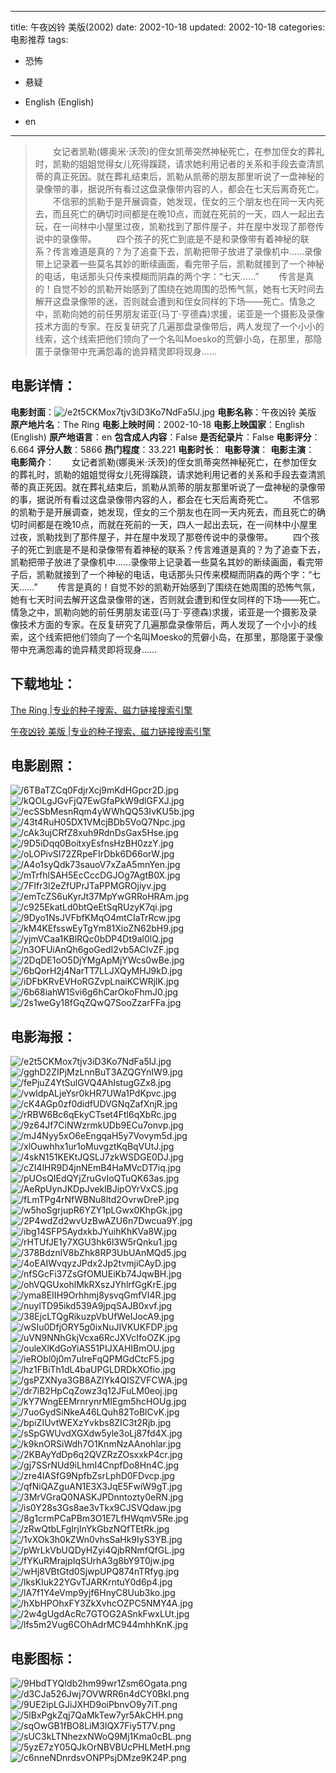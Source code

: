 
---
title: 午夜凶铃 美版(2002)
date: 2002-10-18
updated: 2002-10-18
categories: 电影推荐
tags:
- 恐怖
- 悬疑

- English (English)
- en
---


> 　　女记者凯勒(娜奥米·沃茨)的侄女凯蒂突然神秘死亡，在参加侄女的葬礼时，凯勒的姐姐觉得女儿死得蹊跷，请求她利用记者的关系和手段去查清凯蒂的真正死因。就在葬礼结束后，凯勒从凯蒂的朋友那里听说了一盘神秘的录像带的事，据说所有看过这盘录像带内容的人，都会在七天后离奇死亡。  　　不信邪的凯勒于是开展调查，她发现，侄女的三个朋友也在同一天内死去，而且死亡的确切时间都是在晚10点，而就在死前的一天，四人一起出去玩，在一间林中小屋里过夜，凯勒找到了那件屋子，并在屋中发现了那卷传说中的录像带。  　　四个孩子的死亡到底是不是和录像带有着神秘的联系？传言难道是真的？为了追查下去，凯勒把带子放进了录像机中……录像带上记录着一些莫名其妙的断续画面，看完带子后，凯勒就接到了一个神秘的电话，电话那头只传来模糊而阴森的两个字：“七天……”  　　传言是真的！自觉不妙的凯勒开始感到了围绕在她周围的恐怖气氛，她有七天时间去解开这盘录像带的迷，否则就会遭到和侄女同样的下场——死亡。情急之中，凯勒向她的前任男朋友诺亚(马丁·亨德森)求援，诺亚是一个摄影及录像技术方面的专家。在反复研究了几遍那盘录像带后，两人发现了一个小小的线索，这个线索把他们领向了一个名叫Moesko的荒僻小岛，在那里，那隐匿于录像带中充满怨毒的诡异精灵即将现身……

## **电影详情**：

**电影封面**：<img src="https://image.tmdb.org/t/p/w200/e2t5CKMox7tjv3iD3Ko7NdFa5lJ.jpg" alt="/e2t5CKMox7tjv3iD3Ko7NdFa5lJ.jpg" title="/e2t5CKMox7tjv3iD3Ko7NdFa5lJ.jpg">
**电影名称**：午夜凶铃 美版
**原产地片名**：The Ring
**电影上映时间**：2002-10-18
**电影上映国家**：English (English)
**原产地语言**：en
**包含成人内容**：False
**是否纪录片**：False
**电影评分**：6.664
**评分人数**：5866
**热门程度**：33.221
**电影时长**：
**电影导演**：
**电影主演**：
**电影简介**：　　女记者凯勒(娜奥米·沃茨)的侄女凯蒂突然神秘死亡，在参加侄女的葬礼时，凯勒的姐姐觉得女儿死得蹊跷，请求她利用记者的关系和手段去查清凯蒂的真正死因。就在葬礼结束后，凯勒从凯蒂的朋友那里听说了一盘神秘的录像带的事，据说所有看过这盘录像带内容的人，都会在七天后离奇死亡。  　　不信邪的凯勒于是开展调查，她发现，侄女的三个朋友也在同一天内死去，而且死亡的确切时间都是在晚10点，而就在死前的一天，四人一起出去玩，在一间林中小屋里过夜，凯勒找到了那件屋子，并在屋中发现了那卷传说中的录像带。  　　四个孩子的死亡到底是不是和录像带有着神秘的联系？传言难道是真的？为了追查下去，凯勒把带子放进了录像机中……录像带上记录着一些莫名其妙的断续画面，看完带子后，凯勒就接到了一个神秘的电话，电话那头只传来模糊而阴森的两个字：“七天……”  　　传言是真的！自觉不妙的凯勒开始感到了围绕在她周围的恐怖气氛，她有七天时间去解开这盘录像带的迷，否则就会遭到和侄女同样的下场——死亡。情急之中，凯勒向她的前任男朋友诺亚(马丁·亨德森)求援，诺亚是一个摄影及录像技术方面的专家。在反复研究了几遍那盘录像带后，两人发现了一个小小的线索，这个线索把他们领向了一个名叫Moesko的荒僻小岛，在那里，那隐匿于录像带中充满怨毒的诡异精灵即将现身……

## **下载地址**：
[The Ring |专业的种子搜索、磁力链接搜索引擎](https://movie.amd794.com:2083/?search=The%20Ring&ordering=&mode=match_phrase&page_size=10&page=1)

[午夜凶铃 美版 |专业的种子搜索、磁力链接搜索引擎](https://movie.amd794.com:2083/?search=%E5%8D%88%E5%A4%9C%E5%87%B6%E9%93%83%20%E7%BE%8E%E7%89%88&ordering=&mode=match_phrase&page_size=10&page=1)
 

## **电影剧照**：
<img src="https://image.tmdb.org/t/p/original/6TBaTZCq0FdjrXcj9mKdHGpcr2D.jpg" alt="/6TBaTZCq0FdjrXcj9mKdHGpcr2D.jpg" title="/6TBaTZCq0FdjrXcj9mKdHGpcr2D.jpg"><img src="https://image.tmdb.org/t/p/original/kQOLgJGvFjQ7EwGfaPkW9dlGFXJ.jpg" alt="/kQOLgJGvFjQ7EwGfaPkW9dlGFXJ.jpg" title="/kQOLgJGvFjQ7EwGfaPkW9dlGFXJ.jpg"><img src="https://image.tmdb.org/t/p/original/ecSSbMesnRqm4yWWhQQ53IvKU5b.jpg" alt="/ecSSbMesnRqm4yWWhQQ53IvKU5b.jpg" title="/ecSSbMesnRqm4yWWhQQ53IvKU5b.jpg"><img src="https://image.tmdb.org/t/p/original/43t4RuH05DX1VMcjBDb5VoQ7Npc.jpg" alt="/43t4RuH05DX1VMcjBDb5VoQ7Npc.jpg" title="/43t4RuH05DX1VMcjBDb5VoQ7Npc.jpg"><img src="https://image.tmdb.org/t/p/original/cAk3ujCRfZ8xuh9RdnDsGax5Hse.jpg" alt="/cAk3ujCRfZ8xuh9RdnDsGax5Hse.jpg" title="/cAk3ujCRfZ8xuh9RdnDsGax5Hse.jpg"><img src="https://image.tmdb.org/t/p/original/9D5iDqq0BoitxyEsfnsHzBH0zzY.jpg" alt="/9D5iDqq0BoitxyEsfnsHzBH0zzY.jpg" title="/9D5iDqq0BoitxyEsfnsHzBH0zzY.jpg"><img src="https://image.tmdb.org/t/p/original/oLOPivSI72ZRpeFIrDbk6D66orW.jpg" alt="/oLOPivSI72ZRpeFIrDbk6D66orW.jpg" title="/oLOPivSI72ZRpeFIrDbk6D66orW.jpg"><img src="https://image.tmdb.org/t/p/original/A4o1syQdk73sauoV7xZaA5mnYen.jpg" alt="/A4o1syQdk73sauoV7xZaA5mnYen.jpg" title="/A4o1syQdk73sauoV7xZaA5mnYen.jpg"><img src="https://image.tmdb.org/t/p/original/mTrfhlSAH5EcCccDGJOg7AgtB0X.jpg" alt="/mTrfhlSAH5EcCccDGJOg7AgtB0X.jpg" title="/mTrfhlSAH5EcCccDGJOg7AgtB0X.jpg"><img src="https://image.tmdb.org/t/p/original/7FIfr3l2eZfUPrJTaPPMGROjiyv.jpg" alt="/7FIfr3l2eZfUPrJTaPPMGROjiyv.jpg" title="/7FIfr3l2eZfUPrJTaPPMGROjiyv.jpg"><img src="https://image.tmdb.org/t/p/original/emTcZS6uKyrJt37MpYwGRRoHRAm.jpg" alt="/emTcZS6uKyrJt37MpYwGRRoHRAm.jpg" title="/emTcZS6uKyrJt37MpYwGRRoHRAm.jpg"><img src="https://image.tmdb.org/t/p/original/c925EkatLd0btQeEtSqRUzyK7qi.jpg" alt="/c925EkatLd0btQeEtSqRUzyK7qi.jpg" title="/c925EkatLd0btQeEtSqRUzyK7qi.jpg"><img src="https://image.tmdb.org/t/p/original/9Dyo1NsJVFbfKMqO4mtCIaTrRcw.jpg" alt="/9Dyo1NsJVFbfKMqO4mtCIaTrRcw.jpg" title="/9Dyo1NsJVFbfKMqO4mtCIaTrRcw.jpg"><img src="https://image.tmdb.org/t/p/original/kM4KEfsswEyTgYm81XioZN62bH9.jpg" alt="/kM4KEfsswEyTgYm81XioZN62bH9.jpg" title="/kM4KEfsswEyTgYm81XioZN62bH9.jpg"><img src="https://image.tmdb.org/t/p/original/yjmVCaa1KBlRQc0bDP4Dt9al0lQ.jpg" alt="/yjmVCaa1KBlRQc0bDP4Dt9al0lQ.jpg" title="/yjmVCaa1KBlRQc0bDP4Dt9al0lQ.jpg"><img src="https://image.tmdb.org/t/p/original/n3OFUiAnQh6goGedI2vb5AClvZF.jpg" alt="/n3OFUiAnQh6goGedI2vb5AClvZF.jpg" title="/n3OFUiAnQh6goGedI2vb5AClvZF.jpg"><img src="https://image.tmdb.org/t/p/original/2DqDE1oO5DjYMgApMjYWcs0wBe.jpg" alt="/2DqDE1oO5DjYMgApMjYWcs0wBe.jpg" title="/2DqDE1oO5DjYMgApMjYWcs0wBe.jpg"><img src="https://image.tmdb.org/t/p/original/6bQorH2j4NarTT7LLJXQyMHJ9kD.jpg" alt="/6bQorH2j4NarTT7LLJXQyMHJ9kD.jpg" title="/6bQorH2j4NarTT7LLJXQyMHJ9kD.jpg"><img src="https://image.tmdb.org/t/p/original/iDFbKRvEVHoRGZvpLnaiKCWRjlK.jpg" alt="/iDFbKRvEVHoRGZvpLnaiKCWRjlK.jpg" title="/iDFbKRvEVHoRGZvpLnaiKCWRjlK.jpg"><img src="https://image.tmdb.org/t/p/original/6b68iahW1Svi6g6hCarOkoFhmJ0.jpg" alt="/6b68iahW1Svi6g6hCarOkoFhmJ0.jpg" title="/6b68iahW1Svi6g6hCarOkoFhmJ0.jpg"><img src="https://image.tmdb.org/t/p/original/2s1weGy18fGqZQwQ7SooZzarFFa.jpg" alt="/2s1weGy18fGqZQwQ7SooZzarFFa.jpg" title="/2s1weGy18fGqZQwQ7SooZzarFFa.jpg">

## **电影海报**：
<img src="https://image.tmdb.org/t/p/original/e2t5CKMox7tjv3iD3Ko7NdFa5lJ.jpg" alt="/e2t5CKMox7tjv3iD3Ko7NdFa5lJ.jpg" title="/e2t5CKMox7tjv3iD3Ko7NdFa5lJ.jpg"><img src="https://image.tmdb.org/t/p/original/gghD2ZIPjMzLnnBuT3AZQGYnIW9.jpg" alt="/gghD2ZIPjMzLnnBuT3AZQGYnIW9.jpg" title="/gghD2ZIPjMzLnnBuT3AZQGYnIW9.jpg"><img src="https://image.tmdb.org/t/p/original/fePjuZ4YtSulGVQ4AhIstugGZx8.jpg" alt="/fePjuZ4YtSulGVQ4AhIstugGZx8.jpg" title="/fePjuZ4YtSulGVQ4AhIstugGZx8.jpg"><img src="https://image.tmdb.org/t/p/original/vwldpALjeYsr0kHR7UWa1PdKpvc.jpg" alt="/vwldpALjeYsr0kHR7UWa1PdKpvc.jpg" title="/vwldpALjeYsr0kHR7UWa1PdKpvc.jpg"><img src="https://image.tmdb.org/t/p/original/cK4AGp0zf0didfUDVGNqZafXnjR.jpg" alt="/cK4AGp0zf0didfUDVGNqZafXnjR.jpg" title="/cK4AGp0zf0didfUDVGNqZafXnjR.jpg"><img src="https://image.tmdb.org/t/p/original/rRBW6Bc6qEkyCTset4Ftl6qXbRc.jpg" alt="/rRBW6Bc6qEkyCTset4Ftl6qXbRc.jpg" title="/rRBW6Bc6qEkyCTset4Ftl6qXbRc.jpg"><img src="https://image.tmdb.org/t/p/original/9z64Jf7CiNWzrmkUDb9ECu7onvp.jpg" alt="/9z64Jf7CiNWzrmkUDb9ECu7onvp.jpg" title="/9z64Jf7CiNWzrmkUDb9ECu7onvp.jpg"><img src="https://image.tmdb.org/t/p/original/mJ4Nyy5xO6eEngqaH5y7Vovym5d.jpg" alt="/mJ4Nyy5xO6eEngqaH5y7Vovym5d.jpg" title="/mJ4Nyy5xO6eEngqaH5y7Vovym5d.jpg"><img src="https://image.tmdb.org/t/p/original/xlOuwhhx1ur1oMuvgztKqBqVUtJ.jpg" alt="/xlOuwhhx1ur1oMuvgztKqBqVUtJ.jpg" title="/xlOuwhhx1ur1oMuvgztKqBqVUtJ.jpg"><img src="https://image.tmdb.org/t/p/original/4skN151KEKtJQSLJ7zkWSDGE0DJ.jpg" alt="/4skN151KEKtJQSLJ7zkWSDGE0DJ.jpg" title="/4skN151KEKtJQSLJ7zkWSDGE0DJ.jpg"><img src="https://image.tmdb.org/t/p/original/cZI4lHR9D4jnNEmB4HaMVcDT7iq.jpg" alt="/cZI4lHR9D4jnNEmB4HaMVcDT7iq.jpg" title="/cZI4lHR9D4jnNEmB4HaMVcDT7iq.jpg"><img src="https://image.tmdb.org/t/p/original/pUOsQIEdQYjZruGvIoQTuQK63as.jpg" alt="/pUOsQIEdQYjZruGvIoQTuQK63as.jpg" title="/pUOsQIEdQYjZruGvIoQTuQK63as.jpg"><img src="https://image.tmdb.org/t/p/original/AeRpUynJKDpJveklBJipOYrVxCS.jpg" alt="/AeRpUynJKDpJveklBJipOYrVxCS.jpg" title="/AeRpUynJKDpJveklBJipOYrVxCS.jpg"><img src="https://image.tmdb.org/t/p/original/fLmTPg4rNfWBNu8ltd2OvrwDreP.jpg" alt="/fLmTPg4rNfWBNu8ltd2OvrwDreP.jpg" title="/fLmTPg4rNfWBNu8ltd2OvrwDreP.jpg"><img src="https://image.tmdb.org/t/p/original/w5hoSgrjupR6YZY1pLGwx0KhpGk.jpg" alt="/w5hoSgrjupR6YZY1pLGwx0KhpGk.jpg" title="/w5hoSgrjupR6YZY1pLGwx0KhpGk.jpg"><img src="https://image.tmdb.org/t/p/original/2P4wdZd2wvUzBwAZU6n7Dwcua9Y.jpg" alt="/2P4wdZd2wvUzBwAZU6n7Dwcua9Y.jpg" title="/2P4wdZd2wvUzBwAZU6n7Dwcua9Y.jpg"><img src="https://image.tmdb.org/t/p/original/ibg14SFP5AydxkbJYuihKhKVa8W.jpg" alt="/ibg14SFP5AydxkbJYuihKhKVa8W.jpg" title="/ibg14SFP5AydxkbJYuihKhKVa8W.jpg"><img src="https://image.tmdb.org/t/p/original/rHTUfJE1y7XGU3hk6l3W5rQnku1.jpg" alt="/rHTUfJE1y7XGU3hk6l3W5rQnku1.jpg" title="/rHTUfJE1y7XGU3hk6l3W5rQnku1.jpg"><img src="https://image.tmdb.org/t/p/original/378BdznlV8bZhk8RP3UbUAnMQd5.jpg" alt="/378BdznlV8bZhk8RP3UbUAnMQd5.jpg" title="/378BdznlV8bZhk8RP3UbUAnMQd5.jpg"><img src="https://image.tmdb.org/t/p/original/4oEAIWvqyzJPdx2Jp2tvmjiCAyD.jpg" alt="/4oEAIWvqyzJPdx2Jp2tvmjiCAyD.jpg" title="/4oEAIWvqyzJPdx2Jp2tvmjiCAyD.jpg"><img src="https://image.tmdb.org/t/p/original/nfSGcFi37ZsGfOMUEiKb74JqwBH.jpg" alt="/nfSGcFi37ZsGfOMUEiKb74JqwBH.jpg" title="/nfSGcFi37ZsGfOMUEiKb74JqwBH.jpg"><img src="https://image.tmdb.org/t/p/original/ohVQGUxohlMkRXszJYhlrfGgKrE.jpg" alt="/ohVQGUxohlMkRXszJYhlrfGgKrE.jpg" title="/ohVQGUxohlMkRXszJYhlrfGgKrE.jpg"><img src="https://image.tmdb.org/t/p/original/yma8EIIH9Orhhmj8ysvqGmfVI4R.jpg" alt="/yma8EIIH9Orhhmj8ysvqGmfVI4R.jpg" title="/yma8EIIH9Orhhmj8ysvqGmfVI4R.jpg"><img src="https://image.tmdb.org/t/p/original/nuylTD95ikd539A9jpqSAJB0xvf.jpg" alt="/nuylTD95ikd539A9jpqSAJB0xvf.jpg" title="/nuylTD95ikd539A9jpqSAJB0xvf.jpg"><img src="https://image.tmdb.org/t/p/original/38EjcLTQgRikuzpVbUfWeIJocA9.jpg" alt="/38EjcLTQgRikuzpVbUfWeIJocA9.jpg" title="/38EjcLTQgRikuzpVbUfWeIJocA9.jpg"><img src="https://image.tmdb.org/t/p/original/wSIu0DfjORY5g0ixNuJIVKUKFDP.jpg" alt="/wSIu0DfjORY5g0ixNuJIVKUKFDP.jpg" title="/wSIu0DfjORY5g0ixNuJIVKUKFDP.jpg"><img src="https://image.tmdb.org/t/p/original/uVN9NNhGkjVcxa6RcJXVcIfoOZK.jpg" alt="/uVN9NNhGkjVcxa6RcJXVcIfoOZK.jpg" title="/uVN9NNhGkjVcxa6RcJXVcIfoOZK.jpg"><img src="https://image.tmdb.org/t/p/original/ouleXlKdGoYiAS51PIJXAHIBmOU.jpg" alt="/ouleXlKdGoYiAS51PIJXAHIBmOU.jpg" title="/ouleXlKdGoYiAS51PIJXAHIBmOU.jpg"><img src="https://image.tmdb.org/t/p/original/ieRObl0j0m7uIreFqQPMGdCtcF5.jpg" alt="/ieRObl0j0m7uIreFqQPMGdCtcF5.jpg" title="/ieRObl0j0m7uIreFqQPMGdCtcF5.jpg"><img src="https://image.tmdb.org/t/p/original/hz1FBiTh1dL4baUPGLDRDkXOfio.jpg" alt="/hz1FBiTh1dL4baUPGLDRDkXOfio.jpg" title="/hz1FBiTh1dL4baUPGLDRDkXOfio.jpg"><img src="https://image.tmdb.org/t/p/original/gsPZXNya3GB8AZIYk4QISZVFCWA.jpg" alt="/gsPZXNya3GB8AZIYk4QISZVFCWA.jpg" title="/gsPZXNya3GB8AZIYk4QISZVFCWA.jpg"><img src="https://image.tmdb.org/t/p/original/dr7iB2HpCqZowz3q12JFuLM0eoj.jpg" alt="/dr7iB2HpCqZowz3q12JFuLM0eoj.jpg" title="/dr7iB2HpCqZowz3q12JFuLM0eoj.jpg"><img src="https://image.tmdb.org/t/p/original/kY7WngEEMrnrynrMIEgm5hcHOUg.jpg" alt="/kY7WngEEMrnrynrMIEgm5hcHOUg.jpg" title="/kY7WngEEMrnrynrMIEgm5hcHOUg.jpg"><img src="https://image.tmdb.org/t/p/original/7uoGydSiNkeA46LQuh82ToBlCvK.jpg" alt="/7uoGydSiNkeA46LQuh82ToBlCvK.jpg" title="/7uoGydSiNkeA46LQuh82ToBlCvK.jpg"><img src="https://image.tmdb.org/t/p/original/bpiZIUvtWEXzYvkbs8ZIC3t2Rjb.jpg" alt="/bpiZIUvtWEXzYvkbs8ZIC3t2Rjb.jpg" title="/bpiZIUvtWEXzYvkbs8ZIC3t2Rjb.jpg"><img src="https://image.tmdb.org/t/p/original/sSpGWUvdXGXdw5yle3oLj87fd4X.jpg" alt="/sSpGWUvdXGXdw5yle3oLj87fd4X.jpg" title="/sSpGWUvdXGXdw5yle3oLj87fd4X.jpg"><img src="https://image.tmdb.org/t/p/original/k9knORSiWdh7O1KnmNzAAnohlar.jpg" alt="/k9knORSiWdh7O1KnmNzAAnohlar.jpg" title="/k9knORSiWdh7O1KnmNzAAnohlar.jpg"><img src="https://image.tmdb.org/t/p/original/2KBAyYdDp6q2QVZRzZOsxxkP4cr.jpg" alt="/2KBAyYdDp6q2QVZRzZOsxxkP4cr.jpg" title="/2KBAyYdDp6q2QVZRzZOsxxkP4cr.jpg"><img src="https://image.tmdb.org/t/p/original/gj7SSrNUd9iLhmI4CnpfDo8Hn4C.jpg" alt="/gj7SSrNUd9iLhmI4CnpfDo8Hn4C.jpg" title="/gj7SSrNUd9iLhmI4CnpfDo8Hn4C.jpg"><img src="https://image.tmdb.org/t/p/original/zre4lASfG9NpfbZsrLphD0FDvcp.jpg" alt="/zre4lASfG9NpfbZsrLphD0FDvcp.jpg" title="/zre4lASfG9NpfbZsrLphD0FDvcp.jpg"><img src="https://image.tmdb.org/t/p/original/qfNiQAZguAN1E3X3JqE5FwiW9gT.jpg" alt="/qfNiQAZguAN1E3X3JqE5FwiW9gT.jpg" title="/qfNiQAZguAN1E3X3JqE5FwiW9gT.jpg"><img src="https://image.tmdb.org/t/p/original/3MrVGraQ0NASKJPDnntozty0eRN.jpg" alt="/3MrVGraQ0NASKJPDnntozty0eRN.jpg" title="/3MrVGraQ0NASKJPDnntozty0eRN.jpg"><img src="https://image.tmdb.org/t/p/original/is0Y28s3Gs8ae3vTkx9CJSVQdaw.jpg" alt="/is0Y28s3Gs8ae3vTkx9CJSVQdaw.jpg" title="/is0Y28s3Gs8ae3vTkx9CJSVQdaw.jpg"><img src="https://image.tmdb.org/t/p/original/8g1crmPCaPBm3O1E7LfHWqmV5Re.jpg" alt="/8g1crmPCaPBm3O1E7LfHWqmV5Re.jpg" title="/8g1crmPCaPBm3O1E7LfHWqmV5Re.jpg"><img src="https://image.tmdb.org/t/p/original/zRwQtbLFgIrjInYkGbzNQfTEtRk.jpg" alt="/zRwQtbLFgIrjInYkGbzNQfTEtRk.jpg" title="/zRwQtbLFgIrjInYkGbzNQfTEtRk.jpg"><img src="https://image.tmdb.org/t/p/original/1vXOk3h0kZWn0vhsSaHk9IyS3YB.jpg" alt="/1vXOk3h0kZWn0vhsSaHk9IyS3YB.jpg" title="/1vXOk3h0kZWn0vhsSaHk9IyS3YB.jpg"><img src="https://image.tmdb.org/t/p/original/pWrLkVbUQDyHZyi4QjbRNmfQfGL.jpg" alt="/pWrLkVbUQDyHZyi4QjbRNmfQfGL.jpg" title="/pWrLkVbUQDyHZyi4QjbRNmfQfGL.jpg"><img src="https://image.tmdb.org/t/p/original/fYKuRMrajpIqSUrhA3g8bY9T0jw.jpg" alt="/fYKuRMrajpIqSUrhA3g8bY9T0jw.jpg" title="/fYKuRMrajpIqSUrhA3g8bY9T0jw.jpg"><img src="https://image.tmdb.org/t/p/original/wHj8VBtGtd0SjwpUPQ874nTRfyg.jpg" alt="/wHj8VBtGtd0SjwpUPQ874nTRfyg.jpg" title="/wHj8VBtGtd0SjwpUPQ874nTRfyg.jpg"><img src="https://image.tmdb.org/t/p/original/lksKIuk22YGvTJARKrntuY0d6p4.jpg" alt="/lksKIuk22YGvTJARKrntuY0d6p4.jpg" title="/lksKIuk22YGvTJARKrntuY0d6p4.jpg"><img src="https://image.tmdb.org/t/p/original/lA7f1Y4eVmp9yjf6HnyC8Uub3ko.jpg" alt="/lA7f1Y4eVmp9yjf6HnyC8Uub3ko.jpg" title="/lA7f1Y4eVmp9yjf6HnyC8Uub3ko.jpg"><img src="https://image.tmdb.org/t/p/original/hXbHPOhxFY3ZkXvhcOZPC5NMY4A.jpg" alt="/hXbHPOhxFY3ZkXvhcOZPC5NMY4A.jpg" title="/hXbHPOhxFY3ZkXvhcOZPC5NMY4A.jpg"><img src="https://image.tmdb.org/t/p/original/2w4gUgdAcRc7GTOG2ASnkFwxLUt.jpg" alt="/2w4gUgdAcRc7GTOG2ASnkFwxLUt.jpg" title="/2w4gUgdAcRc7GTOG2ASnkFwxLUt.jpg"><img src="https://image.tmdb.org/t/p/original/lfs5m2Vug6COhAdrMC944mhhKnK.jpg" alt="/lfs5m2Vug6COhAdrMC944mhhKnK.jpg" title="/lfs5m2Vug6COhAdrMC944mhhKnK.jpg">

## **电影图标**：
<img src="https://image.tmdb.org/t/p/original/9HbdTYQIdb2hm99wr1Zsm6Ogata.png" alt="/9HbdTYQIdb2hm99wr1Zsm6Ogata.png" title="/9HbdTYQIdb2hm99wr1Zsm6Ogata.png"><img src="https://image.tmdb.org/t/p/original/d3CJa526Jwj7OVWRR6n4dCY0BkI.png" alt="/d3CJa526Jwj7OVWRR6n4dCY0BkI.png" title="/d3CJa526Jwj7OVWRR6n4dCY0BkI.png"><img src="https://image.tmdb.org/t/p/original/9UE2ipLGJiJXHD9oiPbnvO9y7iT.png" alt="/9UE2ipLGJiJXHD9oiPbnvO9y7iT.png" title="/9UE2ipLGJiJXHD9oiPbnvO9y7iT.png"><img src="https://image.tmdb.org/t/p/original/5lBxPgkZqj7QaMkTew7yr5AkCHH.png" alt="/5lBxPgkZqj7QaMkTew7yr5AkCHH.png" title="/5lBxPgkZqj7QaMkTew7yr5AkCHH.png"><img src="https://image.tmdb.org/t/p/original/sqOwGB1fBO8LiM3IQX7Fiy5T7V.png" alt="/sqOwGB1fBO8LiM3IQX7Fiy5T7V.png" title="/sqOwGB1fBO8LiM3IQX7Fiy5T7V.png"><img src="https://image.tmdb.org/t/p/original/sUC3kLTNhezxNWoQ9Mj1Kma0cBL.png" alt="/sUC3kLTNhezxNWoQ9Mj1Kma0cBL.png" title="/sUC3kLTNhezxNWoQ9Mj1Kma0cBL.png"><img src="https://image.tmdb.org/t/p/original/5yzE7zY05QJkOrNBVBUcPHLMetH.png" alt="/5yzE7zY05QJkOrNBVBUcPHLMetH.png" title="/5yzE7zY05QJkOrNBVBUcPHLMetH.png"><img src="https://image.tmdb.org/t/p/original/c6nneNDnrdsvONPPsjDMze9K24P.png" alt="/c6nneNDnrdsvONPPsjDMze9K24P.png" title="/c6nneNDnrdsvONPPsjDMze9K24P.png">

